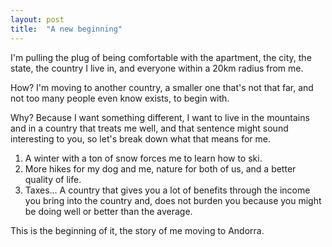 ```yaml
---
layout: post
title:  "A new beginning"
---
```


I'm pulling the plug of being comfortable with the apartment, the city, the state, the country I live in, and everyone within a 20km radius from me.

How? I'm moving to another country, a smaller one that's not that far, and not too many people even know exists, to begin with.

Why? Because I want something different, I want to live in the mountains and in a country that treats me well, and that sentence might sound interesting to you, so let's break down what that means for me.

1. A winter with a ton of snow forces me to learn how to ski.
2. More hikes for my dog and me, nature for both of us, and a better quality of life.
3. Taxes... A country that gives you a lot of benefits through the income you bring into the country and, does not burden you because you might be doing well or better than the average.

This is the beginning of it, the story of me moving to Andorra.